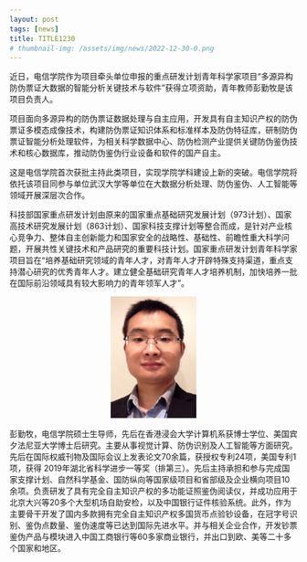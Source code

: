 ```yaml
---
layout: post
tags: [news]
title: TITLE1230
# thumbnail-img: /assets/img/news/2022-12-30-0.png
---
```


近日，电信学院作为项目牵头单位申报的重点研发计划青年科学家项目“多源异构防伪票证大数据的智能分析关键技术与软件”获得立项资助，青年教师彭勤牧是该项目负责人。

项目面向多源异构的防伪票证数据处理与自主应用，开发具有自主知识产权的防伪票证多模态成像技术，构建防伪票证知识体系和标准样本及防伪特征库，研制防伪票证智能分析处理软件，为相关科学数据中心、防伪检测产业提供关键防伪鉴伪技术和核心数据库，推动防伪鉴伪行业设备和软件的国产自主。

这是电信学院首次获批主持此类项目，实现学院学科建设上新的突破。电信学院将依托该项目同参与单位武汉大学等单位在大数据分析处理、防伪鉴伪、人工智能等领域开展深层次合作。

科技部国家重点研发计划由原来的国家重点基础研究发展计划（973计划）、国家高技术研究发展计划（863计划）、国家科技支撑计划等整合而成，是针对产业核心竞争力、整体自主创新能力和国家安全的战略性、基础性、前瞻性重大科学问题，开展共性关键技术和产品研究的重要科技计划。国家重点研发计划青年科学家项目旨在“培养基础研究领域的青年人才，对青年人才开辟特殊支持渠道，重点支持潜心研究的优秀青年人才。建立健全基础研究青年人才培养机制，加快培养一批在国际前沿领域具有较大影响力的青年领军人才”。

<div style="text-align: center;">
     <img style="width: 150px;" src="/assets/img/news/2022-12-30-0.png">
</div>

彭勤牧，电信学院硕士生导师，先后在香港浸会大学计算机系获博士学位、美国宾夕法尼亚大学博士后研究。主要从事视觉计算、防伪识别及人工智能等方面研究。先后在国际权威刊物及国际会议上发表论文70余篇，获授权专利24项，美国专利1项，获得 2019年湖北省科学进步一等奖（排第三）。先后主持承担和参与完成国家支撑计划、自然科学基金、国防纵向等国家级项目和省部级及企业横向项目10余项。负责研发了具有完全自主知识产权的多功能证照鉴伪阅读仪，并成功应用于北京大兴等20多个大型机场自助安检，以及中国银行证件核验系统。此外，作为主要骨干开发了国内多款拥有完全自主知识产权多国货币点验钞设备，在冠字号识别、鉴伪点数量、鉴伪速度等已达到国际先进水平。并与相关企业合作，开发钞票鉴伪产品与模块进入中国工商银行等60多家商业银行，并出口到欧、美等二十多个国家和地区。
